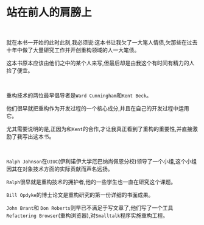 # 站在前人的肩膀上

<br>

就在本书一开始的此时此刻,我必须说:这本书让我欠了一大笔人情债,欠那些在过去十年中做了大量研究工作并开创重构领域的人一大笔债。

这本书原本应该由他们之中的某个人来写,但最后却是由我这个有时间有精力的人捡了便宜。

<br>

重构技术的两位最早倡导者是`Ward Cunningham`和`Kent Beck`。

他们很早就把重构作为开发过程的一个核心成分,并且在自己的开发过程中运用它。

尤其需要说明的是,正因为和`Kent`的合作,才让我真正看到了重构的重要性,并直接激励了我写出这本书。

<br>

`Ralph Johnson`在`UIUC`(伊利诺伊大学厄巴纳尚佩恩分校)领导了一个小组,这个小组因其在对象技术方面的实际贡献而声名远扬。

`Ralph`很早就是重构技术的拥护者,他的一些学生也一直在研究这个课题。

`Bill Opdyke`的博士论文是重构研究的第一份详细的书面成果。

`John Brant`和 `Don Roberts`则早已不满足于写文章了,他们写了一个工具 `Refactoring Browser`(重构浏览器),对`Smalltalk`程序实施重构工程。

<br>

